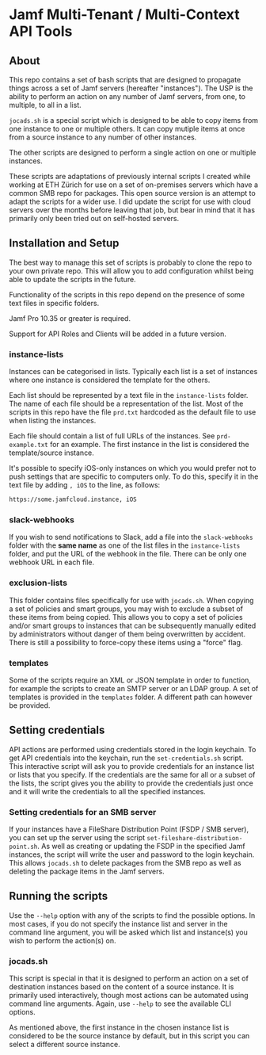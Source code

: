 # Jamf Multi-Tenant / Multi-Context API Tools

## About

This repo contains a set of bash scripts that are designed to propagate things across a set of Jamf servers (hereafter "instances"). The USP is the ability to perform an action on any number of Jamf servers, from one, to multiple, to all in a list.

`jocads.sh` is a special script which is designed to be able to copy items from one instance to one or multiple others. It can copy mutiple items at once from a source instance to any number of other instances.

The other scripts are designed to perform a single action on one or multiple instances.

These scripts are adaptations of previously internal scripts I created while working at ETH Zürich for use on a set of on-premises servers which have a common SMB repo for packages. This open source version is an attempt to adapt the scripts for a wider use. I did update the script for use with cloud servers over the months before leaving that job, but bear in mind that it has primarily only been tried out on self-hosted servers.

## Installation and Setup

The best way to manage this set of scripts is probably to clone the repo to your own private repo. This will allow you to add configuration whilst being able to update the scripts in the future.

Functionality of the scripts in this repo depend on the presence of some text files in specific folders.

Jamf Pro 10.35 or greater is required.

Support for API Roles and Clients will be added in a future version.

### instance-lists

Instances can be categorised in lists. Typically each list is a set of instances where one instance is considered the template for the others.

Each list should be represented by a text file in the `instance-lists` folder. The name of each file should be a representation of the list. Most of the scripts in this repo have the file `prd.txt` hardcoded as the default file to use when listing the instances.

Each file should contain a list of full URLs of the instances. See `prd-example.txt` for an example. The first instance in the list is considered the template/source instance.

It's possible to specify iOS-only instances on which you would prefer not to push settings that are specific to computers only. To do this, specify it in the text file by adding `, iOS` to the line, as follows:

```txt
https://some.jamfcloud.instance, iOS
```

### slack-webhooks

If you wish to send notifications to Slack, add a file into the `slack-webhooks` folder with the **same name** as one of the list files in the `instance-lists` folder, and put the URL of the webhook in the file. There can be only one webhook URL in each file.

### exclusion-lists

This folder contains files specifically for use with `jocads.sh`. When copying a set of policies and smart groups, you may wish to exclude a subset of these items from being copied. This allows you to copy a set of policies and/or smart groups to instances that can be subsequently manually edited by administrators without danger of them being overwritten by accident. There is still a possibility to force-copy these items using a "force" flag.

### templates

Some of the scripts require an XML or JSON template in order to function, for example the scripts to create an SMTP server or an LDAP group. A set of templates is provided in the `templates` folder. A different path can however be provided.

## Setting credentials

API actions are performed using credentials stored in the login keychain. To get API credentials into the keychain, run the `set-credentials.sh` script. This interactive script will ask you to provide credentials for an instance list or lists that you specify. If the credentials are the same for all or a subset of the lists, the script gives you the ability to provide the credentials just once and it will write the credentials to all the specified instances.

### Setting credentials for an SMB server

If your instances have a FileShare Distribution Point (FSDP / SMB server), you can set up the server using the script `set-fileshare-distribution-point.sh`. As well as creating or updating the FSDP in the specified Jamf instances, the script will write the user and password to the login keychain. This allows `jocads.sh` to delete packages from the SMB repo as well as deleting the package items in the Jamf servers.

## Running the scripts

Use the `--help` option with any of the scripts to find the possible options. In most cases, if you do not specify the instance list and server in the command line argument, you will be asked which list and instance(s) you wish to perform the action(s) on.

### jocads.sh

This script is special in that it is designed to perform an action on a set of destination instances based on the content of a source instance. It is primarily used interactively, though most actions can be automated using command line arguments. Again, use `--help` to see the available CLI options.

As mentioned above, the first instance in the chosen instance list is considered to be the source instance by default, but in this script you can select a different source instance.